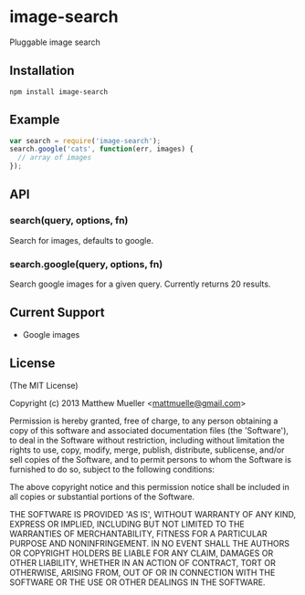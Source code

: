 
# image-search

  Pluggable image search

## Installation

    npm install image-search

## Example

```js
var search = require('image-search');
search.google('cats', function(err, images) {
  // array of images
});
```

## API

### search(query, options, fn)

Search for images, defaults to google.

### search.google(query, options, fn)

Search google images for a given query. Currently returns 20 results.

## Current Support

* Google images

## License

(The MIT License)

Copyright (c) 2013 Matthew Mueller &lt;mattmuelle@gmail.com&gt;

Permission is hereby granted, free of charge, to any person obtaining
a copy of this software and associated documentation files (the
'Software'), to deal in the Software without restriction, including
without limitation the rights to use, copy, modify, merge, publish,
distribute, sublicense, and/or sell copies of the Software, and to
permit persons to whom the Software is furnished to do so, subject to
the following conditions:

The above copyright notice and this permission notice shall be
included in all copies or substantial portions of the Software.

THE SOFTWARE IS PROVIDED 'AS IS', WITHOUT WARRANTY OF ANY KIND,
EXPRESS OR IMPLIED, INCLUDING BUT NOT LIMITED TO THE WARRANTIES OF
MERCHANTABILITY, FITNESS FOR A PARTICULAR PURPOSE AND NONINFRINGEMENT.
IN NO EVENT SHALL THE AUTHORS OR COPYRIGHT HOLDERS BE LIABLE FOR ANY
CLAIM, DAMAGES OR OTHER LIABILITY, WHETHER IN AN ACTION OF CONTRACT,
TORT OR OTHERWISE, ARISING FROM, OUT OF OR IN CONNECTION WITH THE
SOFTWARE OR THE USE OR OTHER DEALINGS IN THE SOFTWARE.

